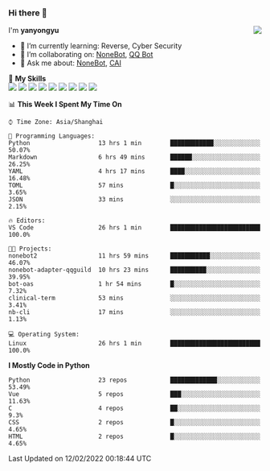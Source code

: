 ### Hi there 👋

<a href="#">
  <img align="right" src="https://github-readme-stats.vercel.app/api?username=yanyongyu&count_private=true&show_icons=true&bg_color=15,f2f7fd,E0EAFC" />
</a>

I'm **yanyongyu**

- 🌱 I’m currently learning: Reverse, Cyber Security
- 👯 I’m collaborating on: [NoneBot](https://github.com/nonebot), [QQ Bot](https://github.com/Mrs4s/go-cqhttp)
- 💬 Ask me about: [NoneBot](https://github.com/nonebot), [CAI](https://github.com/cscs181/CAI)

🌟 **My Skills**  
![](https://img.shields.io/badge/-Python-3e74a2?style=flat-square&logo=Python&logoColor=fff)
![](https://img.shields.io/badge/-Node.js-339933?style=flat-square&logo=Node.js&logoColor=fff)
![](https://img.shields.io/badge/-Vue-4fc08d?style=flat-square&logo=Vue.js&logoColor=fff)
![](https://img.shields.io/badge/-React-2d98ce?style=flat-square&logo=React&logoColor=fff)
![](https://img.shields.io/badge/-Docker-2496ED?style=flat-square&logo=Docker&logoColor=fff)
![](https://img.shields.io/badge/-Linux-000000?style=flat-square&logo=Linux&logoColor=fff)
![](https://img.shields.io/badge/-MySQL-4479A1?style=flat-square&logo=MySQL&logoColor=fff)
![](https://img.shields.io/badge/-Redis-DC382D?style=flat-square&logo=Redis&logoColor=fff)
![](https://img.shields.io/badge/-MongoDB-47A248?style=flat-square&logo=MongoDB&logoColor=fff)

<!--START_SECTION:waka-->
📊 **This Week I Spent My Time On** 

```text
⌚︎ Time Zone: Asia/Shanghai

💬 Programming Languages: 
Python                   13 hrs 1 min        ████████████░░░░░░░░░░░░░   50.07% 
Markdown                 6 hrs 49 mins       ██████░░░░░░░░░░░░░░░░░░░   26.25% 
YAML                     4 hrs 17 mins       ████░░░░░░░░░░░░░░░░░░░░░   16.48% 
TOML                     57 mins             █░░░░░░░░░░░░░░░░░░░░░░░░   3.65% 
JSON                     33 mins             ░░░░░░░░░░░░░░░░░░░░░░░░░   2.15%

🔥 Editors: 
VS Code                  26 hrs 1 min        █████████████████████████   100.0%

🐱‍💻 Projects: 
nonebot2                 11 hrs 59 mins      ███████████░░░░░░░░░░░░░░   46.07% 
nonebot-adapter-qqguild  10 hrs 23 mins      ██████████░░░░░░░░░░░░░░░   39.95% 
bot-oas                  1 hr 54 mins        █░░░░░░░░░░░░░░░░░░░░░░░░   7.32% 
clinical-term            53 mins             ░░░░░░░░░░░░░░░░░░░░░░░░░   3.41% 
nb-cli                   17 mins             ░░░░░░░░░░░░░░░░░░░░░░░░░   1.13%

💻 Operating System: 
Linux                    26 hrs 1 min        █████████████████████████   100.0%

```

**I Mostly Code in Python** 

```text
Python                   23 repos            █████████████░░░░░░░░░░░░   53.49% 
Vue                      5 repos             ███░░░░░░░░░░░░░░░░░░░░░░   11.63% 
C                        4 repos             ██░░░░░░░░░░░░░░░░░░░░░░░   9.3% 
CSS                      2 repos             █░░░░░░░░░░░░░░░░░░░░░░░░   4.65% 
HTML                     2 repos             █░░░░░░░░░░░░░░░░░░░░░░░░   4.65%

```



 Last Updated on 12/02/2022 00:18:44 UTC
<!--END_SECTION:waka-->
